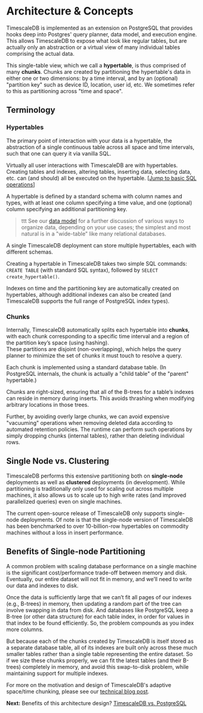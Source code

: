 # Architecture & Concepts

TimescaleDB is implemented as an extension on PostgreSQL that provides hooks
deep into Postgres' query planner, data model, and execution engine.  This
allows TimescaleDB to expose what look like regular tables, but are actually
only an abstraction or a virtual view of many individual tables comprising the
actual data.

This single-table view, which we call a **hypertable**, is thus comprised of
many **chunks**.  Chunks are created by partitioning the hypertable's data in
either one or two dimensions:
by a time interval, and by an (optional) "partition key" such as
device ID, location, user id, etc.  We sometimes refer to this as
partitioning across "time and space".

## Terminology <a id="terminology"></a>

### Hypertables <a id="hypertables"></a>
The primary point of interaction with your data is a hypertable,
the abstraction of a single continuous table across all space and time intervals,
such that one can query it via vanilla SQL.  

Virtually all user interactions with TimescaleDB are with hypertables. Creating
tables and indexes, altering tables, inserting data, selecting data, etc. can
(and should) all be executed on the hypertable.
[[Jump to basic SQL operations](/getting-started/basic-operations)]

A hypertable is defined by a standard schema with column names and
types, with at least one column specifying a time value, and
one (optional) column specifying an additional partitioning key.

>ttt See our [data model](/introduction/data-model) for a further discussion of various
ways to organize data, depending on your use cases;
the simplest and most natural is in a "wide-table" like many
relational databases.

A single TimescaleDB deployment can store multiple hypertables, each
with different schemas.

Creating a hypertable in TimescaleDB takes two simple SQL
commands: `CREATE TABLE` (with standard SQL syntax),
followed by `SELECT create_hypertable()`.

Indexes on time and the partitioning key are automatically created on hypertables,
although additional indexes can also be created (and TimescaleDB supports the
full range of PostgreSQL index types).

### Chunks <a id="chunks"></a>

Internally, TimescaleDB automatically splits each
hypertable into **chunks**, with each chunk corresponding to a specific time
interval and a region of the partition key’s space (using hashing).  
These partitions are disjoint (non-overlapping), which helps the query planner
to minimize the set of chunks it must touch to resolve a query.

Each chunk is implemented using a standard database table.  (In PostgreSQL
internals, the chunk is actually a "child table" of the "parent" hypertable.)

Chunks are right-sized, ensuring that all of the B-trees for a table’s
indexes can reside in memory during inserts.  This avoids thrashing when
modifying arbitrary locations in those trees.

Further, by avoiding overly large chunks, we can avoid expensive "vacuuming"
operations when removing deleted data according to automated retention policies.
The runtime can perform such operations by simply dropping chunks (internal
tables), rather than deleting individual rows.


## Single Node vs. Clustering <a id="single-node-vs-clustering"></a>

TimescaleDB performs this extensive partitioning both
on **single-node** deployments as well as **clustered** deployments
(in development).  While
partitioning is traditionally only used for scaling out across multiple
machines, it also allows us to scale up to high write rates (and improved
parallelized queries) even on single machines.

The current open-source release of TimescaleDB only supports single-node
deployments. Of note is that the single-node version of TimescaleDB has been
benchmarked to over 10-billion-row hypertables on commodity machines without
a loss in insert performance.

## Benefits of Single-node Partitioning <a id="benefits-chunking"></a>

A common problem with scaling database performance on a single machine
is the significant cost/performance trade-off between memory and disk.
Eventually, our entire dataset will not fit in memory, and we’ll need
to write our data and indexes to disk.

Once the data is sufficiently large that we can’t fit all pages of our indexes
(e.g., B-trees) in memory, then updating a random part of the tree can involve
swapping in data from disk.  And databases like PostgreSQL keep a B-tree (or
other data structure) for each table index, in order for values in that
index to be found efficiently. So, the problem compounds as you index more
columns.

But because each of the chunks created by TimescaleDB is itself stored as a
separate database table, all of its indexes are built only across these much
smaller tables rather than a single table representing the entire
dataset. So if we size these chunks properly, we can fit the latest tables
(and their B-trees) completely in memory, and avoid this swap-to-disk problem,
while maintaining support for multiple indexes.

For more on the motivation and design of TimescaleDB's adaptive space/time
chunking, please see our [technical blog post][chunking].

[hypertables]: /introduction/architecture#hypertables-and-chunks
[chunking]: https://blog.timescale.com/time-series-data-why-and-how-to-use-a-relational-database-instead-of-nosql-d0cd6975e87c#2362

<!--- Picture of blog post -->

**Next:** Benefits of this architecture design? [TimescaleDB vs. PostgreSQL](/introduction/timescaledb-vs-postgres)
